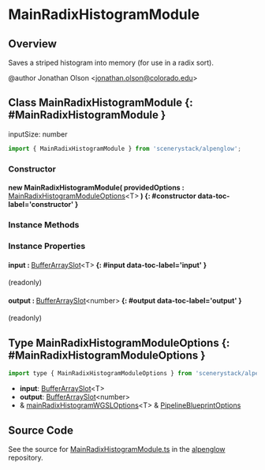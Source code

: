# MainRadixHistogramModule

## Overview

Saves a striped histogram into memory (for use in a radix sort).

@author Jonathan Olson &lt;jonathan.olson@colorado.edu&gt;

## Class MainRadixHistogramModule {: #MainRadixHistogramModule }


inputSize: number

```js
import { MainRadixHistogramModule } from 'scenerystack/alpenglow';
```
### Constructor

#### new MainRadixHistogramModule( providedOptions : <span style="font-weight: 400;">[MainRadixHistogramModuleOptions](../alpenglow/MainRadixHistogramModule.md#MainRadixHistogramModuleOptions)&lt;T&gt;</span> ) {: #constructor data-toc-label='constructor' }

### Instance Methods



### Instance Properties

#### input : <span style="font-weight: 400;">[BufferArraySlot](../alpenglow/BufferArraySlot.md)&lt;T&gt;</span> {: #input data-toc-label='input' }

(readonly)

#### output : <span style="font-weight: 400;">[BufferArraySlot](../alpenglow/BufferArraySlot.md)&lt;<span style="color: hsla(calc(var(--md-hue) + 180deg),80%,40%,1);">number</span>&gt;</span> {: #output data-toc-label='output' }

(readonly)



## Type MainRadixHistogramModuleOptions {: #MainRadixHistogramModuleOptions }


```js
import type { MainRadixHistogramModuleOptions } from 'scenerystack/alpenglow';
```


- **input**: [BufferArraySlot](../alpenglow/BufferArraySlot.md)&lt;T&gt;
- **output**: [BufferArraySlot](../alpenglow/BufferArraySlot.md)&lt;<span style="color: hsla(calc(var(--md-hue) + 180deg),80%,40%,1);">number</span>&gt;
- &amp; [mainRadixHistogramWGSLOptions](../alpenglow/mainRadixHistogramWGSL.md#mainRadixHistogramWGSLOptions)&lt;T&gt; &amp; [PipelineBlueprintOptions](../alpenglow/PipelineBlueprint.md#PipelineBlueprintOptions)




## Source Code

See the source for [MainRadixHistogramModule.ts](https://github.com/phetsims/alpenglow/blob/main/js/webgpu/modules/gpu/MainRadixHistogramModule.ts) in the [alpenglow](https://github.com/phetsims/alpenglow) repository.

